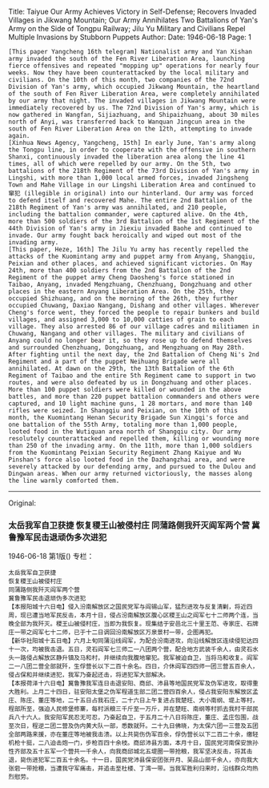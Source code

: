 Title: Taiyue Our Army Achieves Victory in Self-Defense; Recovers Invaded Villages in Jikwang Mountain; Our Army Annihilates Two Battalions of Yan's Army on the Side of Tongpu Railway; Jilu Yu Military and Civilians Repel Multiple Invasions by Stubborn Puppets
Author:
Date: 1946-06-18
Page: 1

    [This paper Yangcheng 16th telegram] Nationalist army and Yan Xishan army invaded the south of the Fen River Liberation Area, launching fierce offensives and repeated "mopping up" operations for nearly four weeks. Now they have been counterattacked by the local military and civilians. On the 10th of this month, two companies of the 72nd Division of Yan's army, which occupied Jikwang Mountain, the heartland of the south of Fen River Liberation Area, were completely annihilated by our army that night. The invaded villages in Jikwang Mountain were immediately recovered by us. The 72nd Division of Yan's army, which is now gathered in Wangfan, Sijiazhuang, and Shipaizhuang, about 30 miles north of Anyi, was transferred back to Wanquan Jingcun area in the south of Fen River Liberation Area on the 12th, attempting to invade again.
    [Xinhua News Agency, Yangcheng, 15th] In early June, Yan's army along the Tongpu line, in order to cooperate with the offensive in southern Shanxi, continuously invaded the liberation area along the line 41 times, all of which were repelled by our army. On the 5th, two battalions of the 218th Regiment of the 73rd Division of Yan's army in Lingshi, with more than 1,000 local armed forces, invaded Jingsheng Town and Mahe Village in our Lingshi Liberation Area and continued to窜犯 (illegible in original) into our hinterland. Our army was forced to defend itself and recovered Mahe. The entire 2nd Battalion of the 218th Regiment of Yan's army was annihilated, and 210 people, including the battalion commander, were captured alive. On the 4th, more than 500 soldiers of the 3rd Battalion of the 1st Regiment of the 44th Division of Yan's army in Jiexiu invaded Baohe and continued to invade. Our army fought back heroically and wiped out most of the invading army.
    [This paper, Heze, 16th] The Jilu Yu army has recently repelled the attacks of the Kuomintang army and puppet army from Anyang, Shangqiu, Peixian and other places, and achieved significant victories. On May 24th, more than 400 soldiers from the 2nd Battalion of the 2nd Regiment of the puppet army Cheng Daosheng's force stationed in Taibao, Anyang, invaded Mengzhuang, Chenzhuang, Dongzhuang and other places in the eastern Anyang Liberation Area. On the 25th, they occupied Shizhuang, and on the morning of the 26th, they further occupied Chuwang, Daxiao Nangang, Dishang and other villages. Wherever Cheng's force went, they forced the people to repair bunkers and build villages, and assigned 3,000 to 10,000 catties of grain to each village. They also arrested 86 of our village cadres and militiamen in Chuwang, Nangang and other villages. The military and civilians of Anyang could no longer bear it, so they rose up to defend themselves and surrounded Chenzhuang, Dongzhuang, and Mengzhuang on May 28th. After fighting until the next day, the 2nd Battalion of Cheng Ni's 2nd Regiment and a part of the puppet Neihuang Brigade were all annihilated. At dawn on the 29th, the 13th Battalion of the 6th Regiment of Taibao and the entire 5th Regiment came to support in two routes, and were also defeated by us in Dongzhuang and other places. More than 100 puppet soldiers were killed or wounded in the above battles, and more than 220 puppet battalion commanders and others were captured, and 10 light machine guns, 1 28 mortars, and more than 140 rifles were seized. In Shangqiu and Peixian, on the 10th of this month, the Kuomintang Henan Security Brigade Sun Xingqi's force and one battalion of the 55th Army, totaling more than 1,000 people, looted food in the Wutiquan area north of Shangqiu city. Our army resolutely counterattacked and repelled them, killing or wounding more than 250 of the invading army. On the 11th, more than 1,000 soldiers from the Kuomintang Peixian Security Regiment Zhang Kaiyue and Wu Pinshan's force also looted food in the Dazhangzhai area, and were severely attacked by our defending army, and pursued to the Dulou and Dingwan areas. When our army returned victoriously, the masses along the line warmly comforted them.



<hr /> 

Original: 


### 太岳我军自卫获捷  恢复稷王山被侵村庄  同蒲路侧我歼灭阎军两个营  冀鲁豫军民击退顽伪多次进犯

1946-06-18
第1版()
专栏：

    太岳我军自卫获捷
    恢复稷王山被侵村庄
    同蒲路侧我歼灭阎军两个营
    冀鲁豫军民击退顽伪多次进犯
    【本报阳城十六日电】侵入汾南解放区之国民党军与阎锡山军，猛烈进攻与反复清剿，将近四周，现已遭当地军民反击，本月十日，侵占汾南解放区腹心区稷王山之阎军七十二师两个连，当晚全部为我歼灭。稷王山被侵村庄，当即为我恢复。现集结于安邑北三十里王范、寺家庄、石牌庄一带之阎军七十二师，已于十二日调回汾南解放区万泉景村一带，企图再犯。
    【新华社阳城十五日电】六月上旬同蒲沿线阎军，为配合汾南进攻，向沿线解放区连续侵犯达四十一次，均被我击退。五日，灵石阎军七三师二一八团两个营，配合地方武装千余人，由灵石水头一路侵占解放区静升镇及马和村，并继续向我腹地窜犯。我军被迫自卫，当将马和收复。阎军二一八团二营全部就歼，生俘营长以下二百十余名。四日，介休阎军四四师一团三营五百余人，侵占保和并继续进犯，我军乃奋起还击，将进犯军大部解决。
    【本报荷泽十六日电】冀鲁豫我军连日击退安阳、商邱、沛县等地国民党军及伪军进攻，取得重大胜利。上月二十四日，驻安阳太堡之伪军程道生部二团二营四百余人，侵占我安阳东解放区孟庄、陈庄、董庄等地，二十五日占我石庄，二十六日上午复进占我楚旺、大小南纲、堤上等村，程部所至，强迫人民修堡修寨，每村派粮三千斤至一万斤，并在楚旺、南纲等村抓去我村干部民兵八十六人。我安阳军民忍无可忍，乃奋起自卫，于五月二十八日将陈庄，董庄、孟庄包围，战至次日，程逆二团二营及伪内黄大队一部，悉数就歼。二十九日佛晓，为太保六团一三营及五团全部两路来援，亦在董庄等地被我击溃。以上共毙伤伪军百余，俘伪营长以下二百二十余，缴轻机枪十挺，二八迫击炮一门，步枪百四十余枝。商邱沛县方面，本月十日，国民党河南保安旅孙性齐部及五十五军一个营共一千余人，向我商邱城北五堤圈一带抢粮，我军坚决反击，将其击退，毙伤进犯军二百五十余名。十一日，国民党沛县保安团张开月、吴品山部千余人，亦向我大张砦一带抢粮，当遭我守军痛击，并追击至杜楼、丁湾一带。当我军胜利归来时，沿线群众均热烈慰劳。
